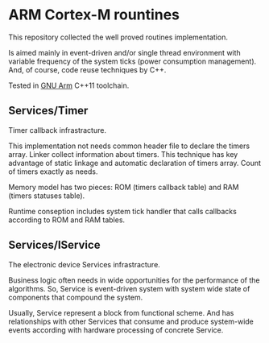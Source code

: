 # ARM Cortex-M rountines
This repository collected the well proved routines implementation.

Is aimed mainly in event-driven and/or single thread environment with variable frequency of the system ticks (power consumption management).
And, of course, code reuse techniques by С++.

Tested in [GNU Arm](https://developer.arm.com/open-source/gnu-toolchain/gnu-rm/downloads) C++11 toolchain.

## Services/Timer
Timer callback infrastracture.

This implementation not needs common header file to declare the timers array. Linker collect information about timers. This technique has key advantage of static linkage and automatic declaration of timers array. Count of timers exactly as needs.

Memory model has two pieces: ROM (timers callback table) and RAM (timers statuses table).

Runtime conseption includes system tick handler that calls callbacks according to ROM and RAM tables.

## Services/IService
The electronic device Services infrastracture.

Business logic often needs in wide opportunities for the performance of the algorithms. So, Service is event-driven system with system wide state of components that compound the system.

Usually, Service represent a block from functional scheme. And has relationships with other Services that consume and produce system-wide events according with hardware processing of concrete Service.
